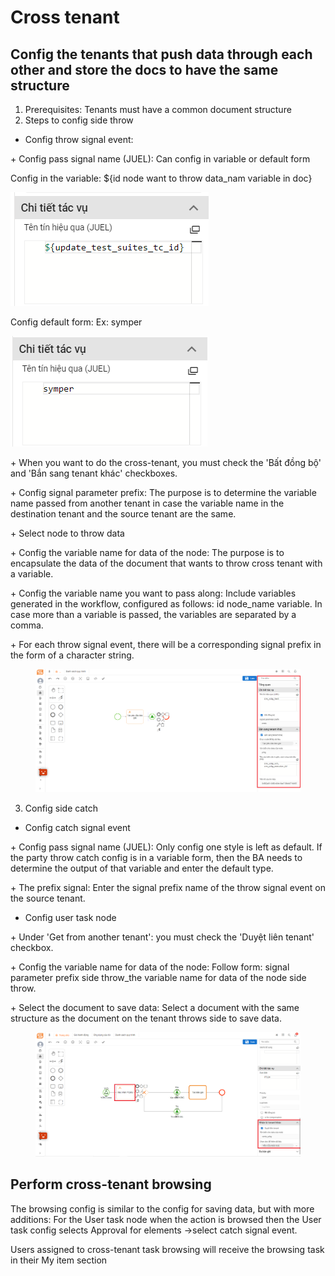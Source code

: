 # Cross tenant

## Config the tenants that push data through each other and store the docs to have the same structure

1. Prerequisites: Tenants must have a common document structure
2. Steps to config side throw

* Config throw signal event:

\+ Config pass signal name (JUEL): Can config in variable or default form

&#x20;Config in the variable: ${id node want to throw data\_nam variable in doc}

![](../.gitbook/assets/image.png)

&#x20;Config default form: Ex: symper

![](<../.gitbook/assets/image (13).png>)

\+ When you want to do the cross-tenant, you must check the 'Bất đồng bộ' and 'Bắn sang tenant khác' checkboxes.

\+ Config signal parameter prefix: The purpose is to determine the variable name passed from another tenant in case the variable name in the destination tenant and the source tenant are the same.

\+ Select node to throw data

\+ Config the variable name for data of the node: The purpose is to encapsulate the data of the document that wants to throw cross tenant with a variable.

\+ Config the variable name you want to pass along: Include variables generated in the workflow, configured as follows: id node\_name variable. In case more than a variable is passed, the variables are separated by a comma.

\+ For each throw signal event, there will be a corresponding signal prefix in the form of a character string.

<figure><img src="../.gitbook/assets/1.png" alt=""><figcaption></figcaption></figure>

3. Config side catch

* Config catch signal event

\+ Config pass signal name (JUEL): Only config one style is left as default. If the party throw catch config is in a variable form, then the BA needs to determine the output of that variable and enter the default type.

\+ The prefix signal: Enter the signal prefix name of the throw signal event on the source tenant.

* Config user task node

\+ Under 'Get from another tenant': you must check the 'Duyệt liên tenant' checkbox.

\+ Config the variable name for data of the node: Follow form:  signal parameter prefix side throw\_the variable name for data of the node side throw.

\+ Select the document to save data: Select a document with the same structure as the document on the tenant throws side to save data.

<figure><img src="../.gitbook/assets/2 (2).png" alt=""><figcaption></figcaption></figure>

## Perform cross-tenant browsing

The browsing config is similar to the config for saving data, but with more additions: For the User task node when the action is browsed then the User task config selects Approval for elements →select catch signal event.

Users assigned to cross-tenant task browsing will receive the browsing task in their My item section





&#x20;    &#x20;
